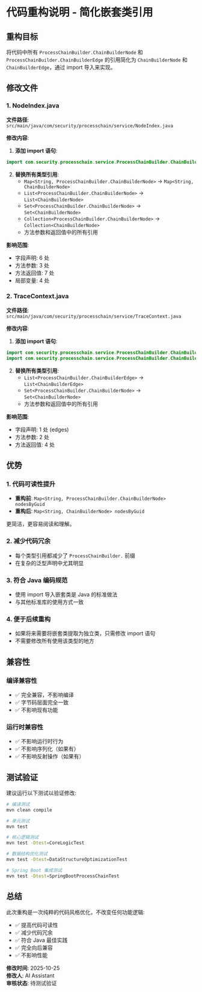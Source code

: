 # 代码重构说明 - 简化嵌套类引用

## 重构目标

将代码中所有 `ProcessChainBuilder.ChainBuilderNode` 和 `ProcessChainBuilder.ChainBuilderEdge` 的引用简化为 `ChainBuilderNode` 和 `ChainBuilderEdge`，通过 import 导入来实现。

## 修改文件

### 1. NodeIndex.java

**文件路径**: `src/main/java/com/security/processchain/service/NodeIndex.java`

**修改内容**:

1. **添加 import 语句**:
```java
import com.security.processchain.service.ProcessChainBuilder.ChainBuilderNode;
```

2. **替换所有类型引用**:
   - `Map<String, ProcessChainBuilder.ChainBuilderNode>` → `Map<String, ChainBuilderNode>`
   - `List<ProcessChainBuilder.ChainBuilderNode>` → `List<ChainBuilderNode>`
   - `Set<ProcessChainBuilder.ChainBuilderNode>` → `Set<ChainBuilderNode>`
   - `Collection<ProcessChainBuilder.ChainBuilderNode>` → `Collection<ChainBuilderNode>`
   - 方法参数和返回值中的所有引用

**影响范围**:
- 字段声明: 6 处
- 方法参数: 3 处
- 方法返回值: 7 处
- 局部变量: 4 处

### 2. TraceContext.java

**文件路径**: `src/main/java/com/security/processchain/service/TraceContext.java`

**修改内容**:

1. **添加 import 语句**:
```java
import com.security.processchain.service.ProcessChainBuilder.ChainBuilderNode;
import com.security.processchain.service.ProcessChainBuilder.ChainBuilderEdge;
```

2. **替换所有类型引用**:
   - `List<ProcessChainBuilder.ChainBuilderEdge>` → `List<ChainBuilderEdge>`
   - `Set<ProcessChainBuilder.ChainBuilderNode>` → `Set<ChainBuilderNode>`
   - 方法参数和返回值中的所有引用

**影响范围**:
- 字段声明: 1 处 (edges)
- 方法参数: 2 处
- 方法返回值: 4 处

## 优势

### 1. 代码可读性提升
- **重构前**: `Map<String, ProcessChainBuilder.ChainBuilderNode> nodesByGuid`
- **重构后**: `Map<String, ChainBuilderNode> nodesByGuid`

更简洁，更容易阅读和理解。

### 2. 减少代码冗余
- 每个类型引用都减少了 `ProcessChainBuilder.` 前缀
- 在复杂的泛型声明中尤其明显

### 3. 符合 Java 编码规范
- 使用 import 导入嵌套类是 Java 的标准做法
- 与其他标准库的使用方式一致

### 4. 便于后续重构
- 如果将来需要将嵌套类提取为独立类，只需修改 import 语句
- 不需要修改所有使用该类型的地方

## 兼容性

### 编译兼容性
- ✅ 完全兼容，不影响编译
- ✅ 字节码层面完全一致
- ✅ 不影响现有功能

### 运行时兼容性
- ✅ 不影响运行时行为
- ✅ 不影响序列化（如果有）
- ✅ 不影响反射操作（如果有）

## 测试验证

建议运行以下测试以验证修改:

```bash
# 编译测试
mvn clean compile

# 单元测试
mvn test

# 核心逻辑测试
mvn test -Dtest=CoreLogicTest

# 数据结构优化测试
mvn test -Dtest=DataStructureOptimizationTest

# Spring Boot 集成测试
mvn test -Dtest=SpringBootProcessChainTest
```

## 总结

此次重构是一次纯粹的代码风格优化，不改变任何功能逻辑:
- ✅ 提高代码可读性
- ✅ 减少代码冗余
- ✅ 符合 Java 最佳实践
- ✅ 完全向后兼容
- ✅ 不影响性能

**修改时间**: 2025-10-25  
**修改人**: AI Assistant  
**审核状态**: 待测试验证

